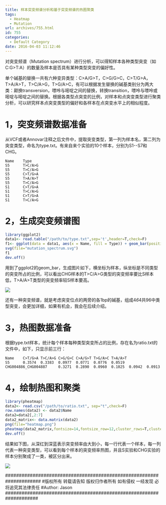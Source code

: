 ```yaml
---
title: 样本突变频谱分析和基于突变频谱的热图聚类
tags:
  - Heatmap
  - Mutation
url: archives/755.html
id: 755
categories:
  - Default Category
date: 2016-04-03 11:12:46
---
```


对突变频谱（Mutation spectrum）进行分析，可以得知样本各种类型突变（如C:G>T:A）的数量及样本是否具有某种类型突变的偏好性。

单个碱基的替换一共有六种变异类型：C>A/G>T，C>G/G>C，C>T/G>A，T>A/A>T，T>C/A>G，T>G/A>C，有可以根据发生替换的碱基类别分为两大类：颠换transversion，嘌呤与嘧啶之间的替换，转换transition，嘌呤与嘌呤或嘧啶与嘧啶之间的替换。根据各类型点突变的比例，对样本和点突变类型进行聚类分析，可以研究样本点突变类型的偏好和各样本在点突变水平上的相似程度。

# 1，突变频谱数据准备

从VCF或者Annovar注释之后文件中，提取突变类型，第一列为样本名，第二列为突变类型，命名为type.txt。有来自来个实验的10个样本，分别为S1--S7和CHG。

```
Name    Type
S5      T>C/A>G
S5      T>C/A>G
S5      C>T/G>A
S5      T>A/A>T
S5      T>C/A>G
S1      C>T/G>A
S1      T>C/A>G
S1      C>T/G>A
S1      T>C/A>G
```




# 2，生成突变频谱图

```R
library(ggplot2)
data1<- read.table("/path/to/type.txt",sep='t',header=T,check=F)
f1<- ggplot(data = data1, aes(x = Name, fill = Type)) + geom_bar(position = "fill") + labs(title = "Mutation Spectrum",x = "",y = "Fraction of Mutations") + theme(panel.background = element_blank(), axis.text.x  = element_text(angle=90), text = element_text(size=16) ) 
svg(file="mutation_spectrum.svg")
f1
dev.off()
```




<!--more-->

用到了ggplot2的geom_bar，生成图片如下，横坐标为样本，纵坐标是不同类型的突变所占的比例，可以看出CHG样本的T>C/A>G类型的突变频率要比S样本低，T>A/A>T类型的突变频率较S样本要高。

![](/wp/f4w/2020/2016-04-03-mutation-spectrum.fraction.png) 

还有一种突变频谱，就是考虑突变位点的两旁的各1bp的碱基，组成4*6*4共96中类型突变，会更加详细，如果有机会，我会在后续介绍。

# 3，热图数据准备

根据type.txt样本，统计每个样本每种类型突变所占的比例，存在名为ratio.txt的文件中，如下，只显示前三行：

```
Name    C>T/G>A T>C/A>G C>G/G>C C>A/G>T T>G/A>C T>A/A>T
S5      0.3574  0.3383  0.0977  0.0771  0.0776  0.0519
CHG004886_CHG004887     0.3271  0.2890  0.0960  0.1025  0.0942  0.0913
```




# 4，绘制热图和聚类

```R
library(pheatmap)
data2<- read.csv("/path/to/ratio.txt", sep="t",check=F)
row.names(data2) <- data2$Name
data2=data2[,2:7]
data2_matrix<- data.matrix(data2)
png(file="heatmap.png")
pheatmap(data2_matrix,fontsize=14,fontsize_row=12,cluster_rows=T,cluster_cols=F)
dev.off()
```



结果如下图，从深红到深蓝表示突变频率由大到小，每一行代表一个样本，每一列代表一种突变类型，可以看到每个样本的突变频率热图，并且S实验和CHG实验的样本分别聚成了一类，被区分出来。

![](/wp/f4w/2020/2016-04-03-mutation-spectrum.heatmap.png) 

\#####################################################################
\#版权所有 转载请告知 版权归作者所有 如有侵权 一经发现 必将追究其法律责任
\#Author: Jason
\####################################################################
